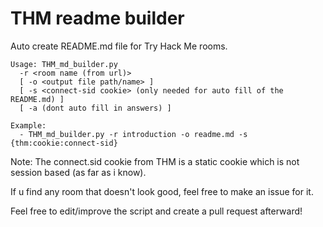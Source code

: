 
# THM readme builder

Auto create README.md file for Try Hack Me rooms.

```
Usage: THM_md_builder.py 
  -r <room name (from url)> 
  [ -o <output file path/name> ]
  [ -s <connect-sid cookie> (only needed for auto fill of the README.md) ]
  [ -a (dont auto fill in answers) ]
```
```
Example: 
  - THM_md_builder.py -r introduction -o readme.md -s {thm:cookie:connect-sid}
```

Note:
  The connect.sid cookie from THM is a static cookie which is not session based (as far as i know).

If u find any room that doesn't look good, feel free to make an issue for it.

Feel free to edit/improve the script and create a pull request afterward!
